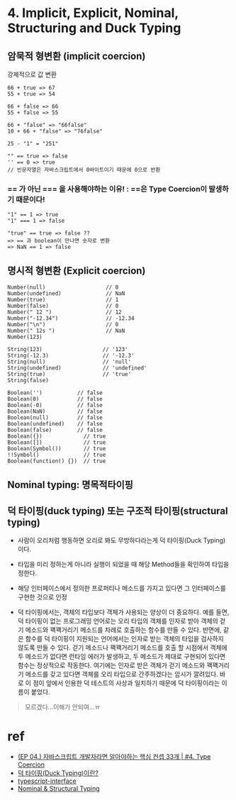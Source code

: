 # 4. Implicit, Explicit, Nominal, Structuring and Duck Typing

## 암묵적 형변환 (implicit coercion)
강제적으로 값 변환
```
66 + true => 67
55 + true => 54

66 + false => 66
55 + false => 55

66 + "false" => "66false"
10 + 66 + "false" => "76false"

25 - "1" = "251"

"" == true => false
'' == 0 => true
// 빈문자열은 자바스크립트에서 0바이트이기 때문에 0으로 반환

```

### == 가 아닌 === 을 사용해야하는 이유! : ==은 Type Coercion이 발생하기 때문이다! <br>
```
"1" == 1 => true
"1" === 1 => false

"true" == true => false ?? 
=> == 과 boolean이 만나면 숫자로 변환
=> NaN == 1 => false 
```

## 명시적 형변환 (Explicit coercion)

```
Number(null)                   // 0
Number(undefined)              // NaN
Number(true)                   // 1
Number(false)                  // 0
Number(" 12 ")                 // 12
Number("-12.34")               // -12.34
Number("\n")                   // 0
Number(" 12s ")                // NaN
Number(123)  

String(123)                   // '123'
String(-12.3)                 // '-12.3'
String(null)                  // 'null'
String(undefined)             // 'undefined'
String(true)                  // 'true'
String(false) 

Boolean('')           // false
Boolean(0)            // false     
Boolean(-0)           // false
Boolean(NaN)          // false
Boolean(null)         // false
Boolean(undefined)    // false
Boolean(false)        // false 
Boolean({})             // true
Boolean([])             // true
Boolean(Symbol())       // true
!!Symbol()              // true
Boolean(function() {})  // true
```

## Nominal typing: 명목적타이핑

##  덕 타이핑(duck typing) 또는 구조적 타이핑(structural typing)
* 사람이 오리처럼 행동하면 오리로 봐도 무방하다라는게 덕 타이핑(Duck Typing)이다.
* 타입을 미리 정하는게 아니라 실행이 되었을 때 해당 Method들을 확인하여 타입을 정한다.

* 해당 인터페이스에서 정의한 프로퍼티나 메소드를 가지고 있다면 그 인터페이스를 구현한 것으로 인정

* 덕 타이핑에서는, 객체의 타입보다 객체가 사용되는 양상이 더 중요하다. 예를 들면, 덕 타이핑이 없는 프로그래밍 언어로는 오리 타입의 객체를 인자로 받아 객체의 걷기 메소드와 꽥꽥거리기 메소드를 차례로 호출하는 함수를 만들 수 있다. 반면에, 같은 함수를 덕 타이핑이 지원되는 언어에서는 인자로 받는 객체의 타입을 검사하지 않도록 만들 수 있다. 걷기 메소드나 꽥꽥거리기 메소드를 호출 할 시점에서 객체에 두 메소드가 없다면 런타임 에러가 발생하고, 두 메소드가 제대로 구현되어 있다면 함수는 정상적으로 작동한다. 여기에는 인자로 받은 객체가 걷기 메소드와 꽥꽥거리기 메소드를 갖고 있다면 객체를 오리 타입으로 간주하겠다는 암시가 깔려있다. 바로 이 점이 앞에서 인용한 덕 테스트의 사상과 일치하기 때문에 덕 타이핑이라는 이름이 붙었다.



> 모르겠다...이해가 안되여...ㅠ


# ref
- [(EP 04.) 자바스크립트 개발자라면 알아야하는 핵심 컨셉 33개 | #4. Type Coercion](https://www.youtube.com/watch?v=dIIQmSsg0SI)
- [덕 타이핑(Duck Typing)이란?](https://nesoy.github.io/articles/2018-02/Duck-Typing)
- [typescript-interface](https://poiemaweb.com/typescript-interface)
- [Nominal & Structural Typing](https://flow.org/en/docs/lang/nominal-structural/)
